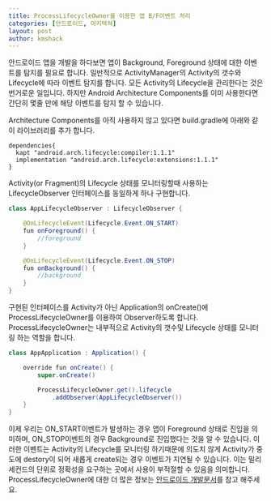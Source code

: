 ```yaml
---
title: ProcessLifecycleOwner를 이용한 앱 B/F이벤트 처리
categories: [안드로이드, 아키텍쳐]
layout: post
author: kmshack
---
```


안드로이드 앱을 개발을 하다보면 앱이 Background, Foreground 상태에 대한 이벤트를 탐지를 필요로 합니다. 일반적으로 ActivityManager의 Activity의 갯수와 Lifecycle에 따라 이벤트 탐지를 합니다. 모든 Activity의 Lifecycle을 관리한다는 것은 번거로운 일입니다. 하지만 Android Architecture Components를 이미 사용한다면 간단히 몇줄 만에 해당 이벤트를 탐지 할 수 있습니다.

Architecture Components를 아직 사용하지 않고 있다면 build.gradle에 아래와 같이 라이브러리를 추가 합니다.

```
dependencies{
  kapt "android.arch.lifecycle:compiler:1.1.1"
  implementation "android.arch.lifecycle:extensions:1.1.1"
}
```

Activity(or Fragment)의 Lifecycle 상태를 모니터링할때 사용하는 LifecycleObserver 인터페이스를 동일하게 하나 구현합니다.

```java
class AppLifecycleObserver : LifecycleObserver {

    @OnLifecycleEvent(Lifecycle.Event.ON_START)
    fun onForeground() {
        //foreground
    }

    @OnLifecycleEvent(Lifecycle.Event.ON_STOP)
    fun onBackground() {
        //background
    }
}
```

구현된 인터페이스를 Activity가 아닌 Application의 onCreate()에 ProcessLifecycleOwner를 이용하여 Observer하도록 합니다. ProcessLifecycleOwner는 내부적으로 Activity의 갯수및 Lifecycle 상태를 모니터링 하는 역할을 합니다.

```java
class AppApplication : Application() {

    override fun onCreate() {
        super.onCreate()

        ProcessLifecycleOwner.get().lifecycle
            .addObserver(AppLifecycleObserver())
    }
}
```

이제 우리는 ON_START이벤트가 발생하는 경우 앱이 Foreground 상태로 진입을 의미하며, ON_STOP이벤트의 경우 Background로 진입했다는 것을 알 수 있습니다. 이러한 이벤트는 Activity의 Lifecycle를 모니터링 하기때문에 의도치 않게 Activity가 중도에 destory이 되어 새롭게 create되는 경우 이벤트가 지연될 수 있습니다. 이는 밀리세컨드의 단위로 정확성을 요구하는 곳에서 사용이 부적절할 수 있음을 의미합니다.
ProcessLifecycleOwner에 대한 더 많은 정보는 [안드로이드 개발문서](https://developer.android.com/reference/android/arch/lifecycle/ProcessLifecycleOwner)를 참고 해주세요.
